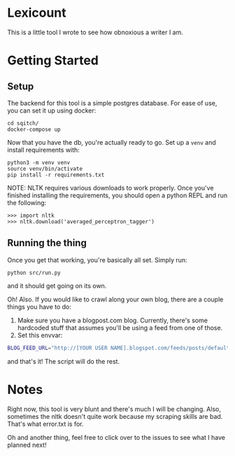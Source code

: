 # Lexicount
This is a little tool I wrote to see how obnoxious a writer I am.

# Getting Started
## Setup
The backend for this tool is a simple postgres database. For ease of use, you can set it up using docker:
```
cd sqitch/
docker-compose up
```

Now that you have the db, you're actually ready to go. Set up a `venv` and install requirements with:
```
python3 -m venv venv
source venv/bin/activate
pip install -r requirements.txt
```

NOTE: NLTK requires various downloads to work properly. Once you've finished installing the requirements, you should open a python REPL and run the following:
```
>>> import nltk
>>> nltk.download('averaged_perceptron_tagger')
```

## Running the thing
Once you get that working, you're basically all set. Simply run:
```
python src/run.py
```
and it should get going on its own.

Oh! Also. If you would like to crawl along your own blog, there are a couple things you have to do:

1. Make sure you have a blogpost.com blog. Currently, there's some hardcoded stuff that assumes you'll be using a feed from one of those.
1. Set this envvar:
```bash
BLOG_FEED_URL="http://[YOUR USER NAME].blogspot.com/feeds/posts/default"
```

and that's it! The script will do the rest.

# Notes
Right now, this tool is very blunt and there's much I will be changing. Also, sometimes the nltk doesn't quite work because my scraping skills are bad. That's what error.txt is for.

Oh and another thing, feel free to click over to the issues to see what I have planned next!
